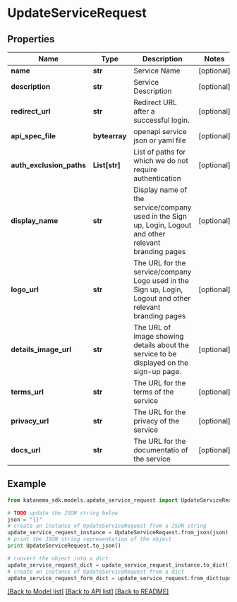 # UpdateServiceRequest


## Properties
Name | Type | Description | Notes
------------ | ------------- | ------------- | -------------
**name** | **str** | Service Name | [optional] 
**description** | **str** | Service Description | [optional] 
**redirect_url** | **str** | Redirect URL after a successful login. | [optional] 
**api_spec_file** | **bytearray** | openapi service json or yaml file | [optional] 
**auth_exclusion_paths** | **List[str]** | List of paths for which we do not require authentication | [optional] 
**display_name** | **str** | Display name of the service/company used in the Sign up, Login, Logout and other relevant branding pages | [optional] 
**logo_url** | **str** | The URL for the service/company Logo used in the Sign up, Login, Logout and other relevant branding pages | [optional] 
**details_image_url** | **str** | The URL of image showing details about the service to be displayed on the sign-up page. | [optional] 
**terms_url** | **str** | The URL for the terms of the service | [optional] 
**privacy_url** | **str** | The URL for the privacy of the service | [optional] 
**docs_url** | **str** | The URL for the documentatio of the service | [optional] 

## Example

```python
from katanemo_sdk.models.update_service_request import UpdateServiceRequest

# TODO update the JSON string below
json = "{}"
# create an instance of UpdateServiceRequest from a JSON string
update_service_request_instance = UpdateServiceRequest.from_json(json)
# print the JSON string representation of the object
print UpdateServiceRequest.to_json()

# convert the object into a dict
update_service_request_dict = update_service_request_instance.to_dict()
# create an instance of UpdateServiceRequest from a dict
update_service_request_form_dict = update_service_request.from_dict(update_service_request_dict)
```
[[Back to Model list]](../README.md#documentation-for-models) [[Back to API list]](../README.md#documentation-for-api-endpoints) [[Back to README]](../README.md)


